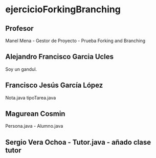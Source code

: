# ejercicioForkingBranching
## Profesor
Manel Mena -  Gestor de Proyecto - Prueba Forking and Branching
## Alejandro Francisco Garcia Ucles 
Soy un gandul.
## Francisco Jesús García López
Nota.java
tipoTarea.java
## Magurean Cosmin
Persona.java - Alumno.java
## Sergio Vera Ochoa - Tutor.java - añado clase tutor

